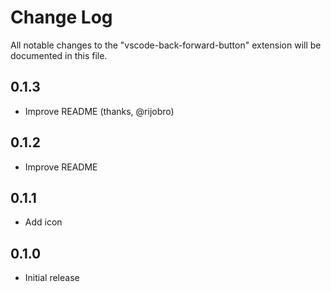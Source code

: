 # Change Log

All notable changes to the "vscode-back-forward-button" extension will be documented in this file.

## 0.1.3

- Improve README (thanks, @rijobro)

## 0.1.2

- Improve README

## 0.1.1

- Add icon

## 0.1.0

- Initial release
